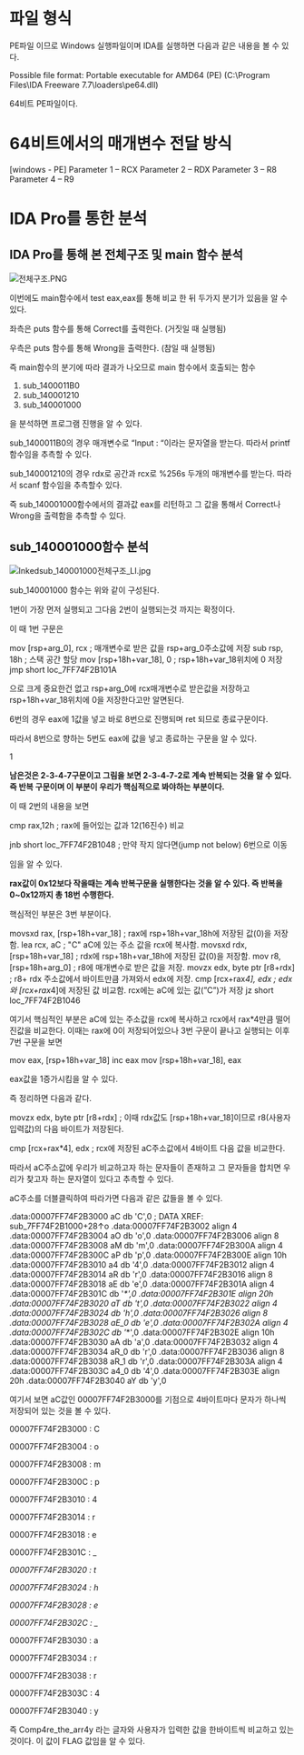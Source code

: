 # 파일 형식

PE파일 이므로 Windows 실행파일이며 IDA를 실행하면 다음과 같은 내용을 볼 수 있다.

Possible file format: Portable executable for AMD64 (PE) (C:\Program Files\IDA Freeware 7.7\loaders\pe64.dll)

64비트 PE파일이다.

# 64비트에서의 매개변수 전달 방식

[windows - PE]
Parameter 1 – RCX
Parameter 2 – RDX
Parameter 3 – R8
Parameter 4 – R9

# IDA Pro를 통한 분석

## IDA Pro를 통해 본 전체구조 및 main 함수 분석

![전체구조.PNG](https://s3-us-west-2.amazonaws.com/secure.notion-static.com/0829af7e-c018-4dc3-8202-803810045a49/전체구조.png)

이번에도 main함수에서 test eax,eax를 통해 비교 한 뒤 두가지 분기가 있음을 알 수 있다. 

좌측은 puts 함수를 통해 Correct를 출력한다. (거짓일 때 실행됨)

우측은 puts 함수를 통해 Wrong을 출력한다. (참일 때 실행됨)

즉 main함수의 분기에 따라 결과가 나오므로 main 함수에서 호출되는 함수

1. sub_1400011B0
2. sub_140001210
3. sub_140001000

을 분석하면 프로그램 진행을 알 수 있다.

sub_1400011B0의 경우 매개변수로 “Input : “이라는 문자열을 받는다. 따라서 printf 함수임을 추측할 수 있다.

sub_140001210의 경우 rdx로 공간과 rcx로 %256s 두개의 매개변수를 받는다. 따라서 scanf 함수임을 추측할수 있다. 

즉 sub_140001000함수에서의 결과값 eax를 리턴하고 그 값을 통해서 Correct나 Wrong을 출력함을 추측할 수 있다.

## sub_140001000함수 분석

![Inkedsub_140001000전체구조_LI.jpg](https://s3-us-west-2.amazonaws.com/secure.notion-static.com/b509d30b-1dc2-43de-ab03-509faf8b1ea7/Inkedsub_140001000전체구조_LI.jpg)

sub_140001000 함수는 위와 같이 구성된다.

1번이 가장 먼저 실행되고 그다음 2번이 실행되는것 까지는 확정이다.  

이 때 1번 구문은

mov     [rsp+arg_0], rcx ; 매개변수로 받은 값을 rsp+arg_0주소값에 저장
sub     rsp, 18h ; 스택 공간 할당
mov     [rsp+18h+var_18], 0 ; rsp+18h+var_18위치에 0 저장
jmp     short loc_7FF74F2B101A

으로 크게 중요한건 없고 rsp+arg_0에 rcx매개변수로 받은값을 저장하고 rsp+18h+var_18위치에 0을 저장한다고만 알면된다.

6번의 경우 eax에 1값을 넣고 바로 8번으로 진행되며 ret 되므로 종료구문이다. 

따라서 8번으로 향하는 5번도 eax에 값을 넣고 종료하는 구문을 알 수 있다.

1

**남은것은 2-3-4-7구문이고 그림을 보면 2-3-4-7-2로 계속 반복되는 것을 알 수 있다. 즉 반복 구문이며 이 부분이 우리가 핵심적으로 봐야하는 부분이다.**

이 때 2번의 내용을 보면

cmp rax,12h ; rax에 들어있는 값과 12(16진수) 비교

jnb short loc_7FF74F2B1048  ; 만약 작지 않다면(jump not below) 6번으로 이동 

임을 알 수 있다.

**rax값이 0x12보다 작을때는 계속 반복구문을 실행한다는 것을 알 수 있다. 즉 반복을 0~0x12까지 총 18번 수행한다.** 

핵심적인 부분은 3번 부분이다.

movsxd  rax, [rsp+18h+var_18] ; rax에 rsp+18h+var_18h에 저장된 값(0)을 저장함. 
lea     rcx, aC         ; "C" aC에 있는 주소 값을 rcx에 복사함. 
movsxd  rdx, [rsp+18h+var_18] ; rdx에 rsp+18h+var_18h에 저장된 값(0)을 저장함.
mov     r8, [rsp+18h+arg_0] ; r8에 매개변수로 받은 값을 저장.
movzx   edx, byte ptr [r8+rdx] ; r8+ rdx 주소값에서 바이트만큼 가져와서 edx에 저장.
cmp     [rcx+rax*4], edx ; edx와 [rcx+rax*4]에 저장된 값 비교함. rcx에는 aC에 있는 값(”C”)가 저장
jz      short loc_7FF74F2B1046

여기서 핵심적인 부분은 aC에 있는 주소값을 rcx에 복사하고 rcx에서 rax*4만큼 떨어진값을 비교한다. 이때는 rax에 0이 저장되어있으나 3번 구문이 끝나고 실행되는 이후 7번 구문을 보면

mov     eax, [rsp+18h+var_18]
inc     eax
mov     [rsp+18h+var_18], eax

eax값을 1증가시킴을 알 수 있다. 

즉 정리하면 다음과 같다.

movzx   edx, byte ptr [r8+rdx]  ; 이때 rdx값도 [rsp+18h+var_18]이므로 r8(사용자 입력값)의 다음 바이트가 저장된다.  

cmp     [rcx+rax*4], edx ; rcx에 저장된 aC주소값에서 4바이트 다음 값을 비교한다.

따라서 aC주소값에 우리가 비교하고자 하는 문자들이 존재하고 그 문자들을 합치면 우리가 찾고자 하는 문자열이 있다고 추측할 수 있다.

aC주소를 더블클릭하여 따라가면 다음과 같은 값들을 볼 수 있다.

.data:00007FF74F2B3000 aC db 'C',0                             ; DATA XREF: sub_7FF74F2B1000+28↑o
.data:00007FF74F2B3002 align 4
.data:00007FF74F2B3004 aO db 'o',0
.data:00007FF74F2B3006 align 8
.data:00007FF74F2B3008 aM db 'm',0
.data:00007FF74F2B300A align 4
.data:00007FF74F2B300C aP db 'p',0
.data:00007FF74F2B300E align 10h
.data:00007FF74F2B3010 a4 db '4',0
.data:00007FF74F2B3012 align 4
.data:00007FF74F2B3014 aR db 'r',0
.data:00007FF74F2B3016 align 8
.data:00007FF74F2B3018 aE db 'e',0
.data:00007FF74F2B301A align 4
.data:00007FF74F2B301C db '_*',0
.data:00007FF74F2B301E align 20h
.data:00007FF74F2B3020 aT db 't',0
.data:00007FF74F2B3022 align 4
.data:00007FF74F2B3024 db 'h',0
.data:00007FF74F2B3026 align 8
.data:00007FF74F2B3028 aE_0 db 'e',0
.data:00007FF74F2B302A align 4
.data:00007FF74F2B302C db '_*',0
.data:00007FF74F2B302E align 10h
.data:00007FF74F2B3030 aA db 'a',0
.data:00007FF74F2B3032 align 4
.data:00007FF74F2B3034 aR_0 db 'r',0
.data:00007FF74F2B3036 align 8
.data:00007FF74F2B3038 aR_1 db 'r',0
.data:00007FF74F2B303A align 4
.data:00007FF74F2B303C a4_0 db '4',0
.data:00007FF74F2B303E align 20h
.data:00007FF74F2B3040 aY db 'y',0

여기서 보면 aC값인 00007FF74F2B3000를 기점으로 4바이트마다 문자가 하나씩 저장되어 있는 것을 볼 수 있다. 

00007FF74F2B3000 : C

00007FF74F2B3004 : o

00007FF74F2B3008 : m

00007FF74F2B300C : p

00007FF74F2B3010 : 4

00007FF74F2B3014 : r

00007FF74F2B3018 : e

00007FF74F2B301C : _

*00007FF74F2B3020 : t*

*00007FF74F2B3024 : h*

*00007FF74F2B3028 : e*

*00007FF74F2B302C : _* 

00007FF74F2B3030 : a

00007FF74F2B3034 : r

00007FF74F2B3038 : r

00007FF74F2B303C : 4

00007FF74F2B3040 : y

즉 Comp4re_the_arr4y 라는 글자와 사용자가 입력한 값을 한바이트씩 비교하고 있는 것이다. 이 값이 FLAG 값임을 알 수 있다.
